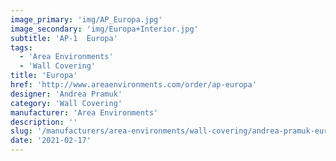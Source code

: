 ```yaml
---
image_primary: 'img/AP_Europa.jpg'
image_secondary: 'img/Europa+Interior.jpg'
subtitle: 'AP-1  Europa'
tags:
  - 'Area Environments'
  - 'Wall Covering'
title: 'Europa'
href: 'http://www.areaenvironments.com/order/ap-europa'
designer: 'Andrea Pramuk'
category: 'Wall Covering'
manufacturer: 'Area Environments'
description: ''
slug: '/manufacturers/area-environments/wall-covering/andrea-pramuk-europa'
date: '2021-02-17'
---
```

